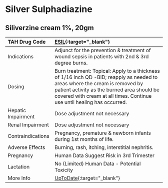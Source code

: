 # Silver Sulphadiazine

## Siliverzine cream 1%, 20gm

| TAH Drug Code      | [ESIL](https://www.tahsda.org.tw/drugs/hissearch.php?drug_code=ESIL){:target="_blank"}                                                                                                                                                               |
|:-------------------|:-----------------------------------------------------------------------------------------------------------------------------------------------------------------------------------------------------------------------------------------------------|
| Indications        | Adjunct for the prevention & treatment of wound sepsis in patients with 2nd & 3rd degree burns.                                                                                                                                                      |
| Dosing             | Burn treatment: Topical: Apply to a thickness of 1/16 inch QD -BID; reapply as needed to areas where the cream is removed by patient activity as the burned area should be covered with cream at all times. Continue use until healing has occurred. |
| Hepatic Impairment | Dose adjustment not necessary                                                                                                                                                                                                                        |
| Renal Impairment   | Dose adjustment not necessary                                                                                                                                                                                                                        |
| Contraindications  | Pregnancy, premature & newborn infants during 1st months of life.                                                                                                                                                                                    |
| Adverse Effects    | Burning, rash, itching, interstitial nephritis.                                                                                                                                                                                                      |
| Pregnancy          | Human Data Suggest Risk in 3rd Trimester                                                                                                                                                                                                             |
| Lactation          | No (Limited) Human Data - Potential Toxicity                                                                                                                                                                                                         |
| More Info          | [UpToDate](https://www.uptodate.com/contents/silver-sulfadiazine-drug-information){:target="_blank"}                                                                                                                                                 |


